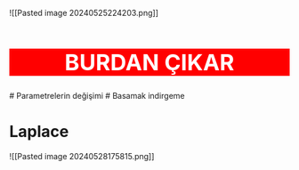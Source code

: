 ![[Pasted image 20240525224203.png]]

<h1 style="background-color:red;color:white;text-align:center;  font-size:40px">BURDAN ÇIKAR</h1>
# Parametrelerin değişimi
# Basamak indirgeme

# Laplace


![[Pasted image 20240528175815.png]]